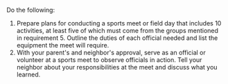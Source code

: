 Do the following:

1. Prepare plans for conducting a sports meet or field day that includes 10 activities, at least five of which must come from the groups mentioned in requirement 5. Outline the duties of each official needed and list the equipment the meet will require.
1. With your parent's and neighbor's approval, serve as an official or volunteer at a sports meet to observe officials in action. Tell your neighbor about your responsibilities at the meet and discuss what you learned.
